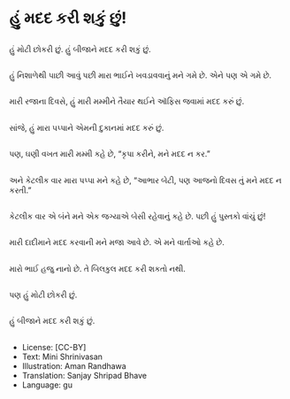# હું મદદ કરી શકું છું!

##
હું મોટી છોકરી છું. હું બીજાને મદદ કરી શકું છું.

##
હું નિશાળેથી પાછી આવું પછી મારા ભાઈને ખવડાવવાનું મને ગમે છે. એને પણ એ ગમે છે.

##
મારી રજાના દિવસે, હું મારી મમ્મીને તૈયાર થઈને ઑફિસ જવામાં મદદ કરું છું.

##
સાંજે, હું મારા પપ્પાને એમની દુકાનમાં મદદ કરું છું.

##
પણ, ઘણી વખત મારી મમ્મી કહે છે, “કૃપા કરીને, મને મદદ ન કર.”

##
અને કેટલીક વાર મારા પપ્પા મને કહે છે, “આભાર બેટી, પણ આજનો દિવસ તું મને મદદ ન કરતી.”

##
કેટલીક વાર એ બંને મને એક જગ્યાએ બેસી રહેવાનું કહે છે. પછી હું પુસ્તકો વાંચું છું!

##
મારી દાદીમાને મદદ કરવાની મને મજા આવે છે. એ મને વાર્તાઓ કહે છે.

##
મારો ભાઈ હજુ નાનો છે. તે બિલકુલ મદદ કરી શકતો નથી.

##
પણ હું મોટી છોકરી છું.

##
હું બીજાને મદદ કરી શકું છું.

##
* License: [CC-BY]
* Text: Mini Shrinivasan
* Illustration: Aman Randhawa
* Translation: Sanjay Shripad Bhave
* Language: gu
